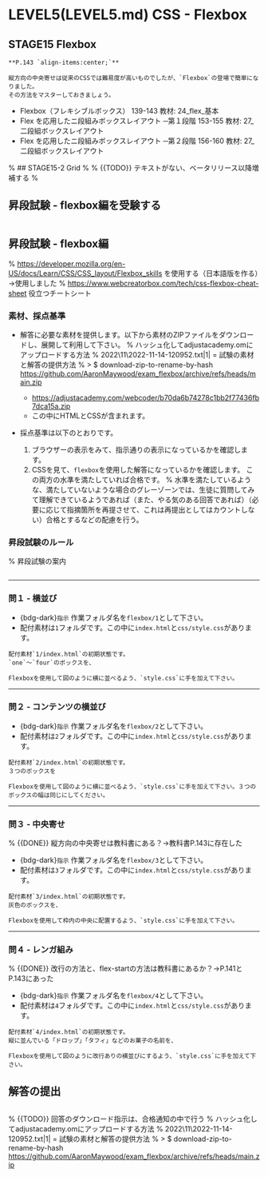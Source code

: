 # LEVEL5(LEVEL5.md) CSS - Flexbox
## STAGE15 Flexbox

```{tip}
**P.143 `align-items:center;`**

縦方向の中央寄せは従来のCSSでは難易度が高いものでしたが、`Flexbox`の登場で簡単になりました。
その方法をマスターしておきましょう。
```

- Flexbox（フレキシブルボックス） 139-143
	教材: 24_flex_基本
- Flex を応用したニ段組みボックスレイアウト ─第１段階 153-155
	教材: 27_二段組ボックスレイアウト
- Flex を応用したニ段組みボックスレイアウト ─第２段階 156-160
	教材: 27_二段組ボックスレイアウト


% ## STAGE15-2 Grid
% 
% {{TODO}} テキストがない、ベータリリース以降増補する
% 

## 昇段試験 - flexbox編を受験する

```{include} cards/school/running-in-to-exam.md
```

## 昇段試験 - flexbox編

% https://developer.mozilla.org/en-US/docs/Learn/CSS/CSS_layout/Flexbox_skills を使用する（日本語版を作る）→使用しました
% https://www.webcreatorbox.com/tech/css-flexbox-cheat-sheet 役立つチートシート

### 素材、採点基準

- 解答に必要な素材を提供します。以下から素材のZIPファイルをダウンロードし、展開して利用して下さい。
	% ハッシュ化してadjustacademy.omにアップロードする方法
	% 2022\11\2022-11-14-120952.txt|1| = 試験の素材と解答の提供方法
	% > $ download-zip-to-rename-by-hash https://github.com/AaronMaywood/exam_flexbox/archive/refs/heads/main.zip
	- https://adjustacademy.com/webcoder/b70da6b74278c1bb2f77436fb7dca15a.zip
    - この中にHTMLとCSSが含まれます。

- 採点基準は以下のとおりです。
	1. ブラウザーの表示をみて、指示通りの表示になっているかを確認します。
	2. CSSを見て、`flexbox`を使用した解答になっているかを確認します。
	この両方の水準を満たしていれば合格です。
	% 水準を満たしているような、満たしていないような場合のグレーゾーンでは、生徒に質問してみて理解できているようであれば（また、やる気のある回答であれば）（必要に応じて指摘箇所を再提させて、これは再提出としてはカウントしない）合格とするなどの配慮を行う。

### 昇段試験のルール

% 昇段試験の案内
```{include} cards/school/rule-of-exam.md
```

---
### 問１ - 横並び

- {bdg-dark}`指示` 作業フォルダ名を`flexbox/1`として下さい。
- 配付素材は`1`フォルダです。この中に`index.html`と`css/style.css`があります。

```{figure} https://i.gyazo.com/f022295e9e24477a80bbf7de096167f6.png
配付素材`1/index.html`の初期状態です。
`one`〜`four`のボックスを、
```
```{figure} https://i.gyazo.com/c1843df5e122540b1052209705af1f78.png
Flexboxを使用して図のように横に並べるよう、`style.css`に手を加えて下さい。
```

---
### 問２ - コンテンツの横並び

- {bdg-dark}`指示` 作業フォルダ名を`flexbox/2`として下さい。
- 配付素材は`2`フォルダです。この中に`index.html`と`css/style.css`があります。

```{figure} https://i.gyazo.com/92ac5e6e527db6d27e81133b3a0a9fff.png
配付素材`2/index.html`の初期状態です。
３つのボックスを
```

```{figure} https://i.gyazo.com/977b6a49ab5216e2c48eee644a51e227.png
Flexboxを使用して図のように横に並べるよう、`style.css`に手を加えて下さい。３つのボックスの幅は同じにしてください。
```

---
### 問３ - 中央寄せ

% {{DONE}} 縦方向の中央寄せは教科書にある？→教科書P.143に存在した
- {bdg-dark}`指示` 作業フォルダ名を`flexbox/3`として下さい。
- 配付素材は`3`フォルダです。この中に`index.html`と`css/style.css`があります。

```{figure} https://i.gyazo.com/0ddc5909ccf8b243c51fa2f523500481.png
配付素材`3/index.html`の初期状態です。
灰色のボックスを、
```

```{figure} https://i.gyazo.com/38c2eee16d233fa17bf703c22a080f25.png
Flexboxを使用して枠内の中央に配置するよう、`style.css`に手を加えて下さい。
```

---
### 問４ - レンガ組み
% {{DONE}} 改行の方法と、flex-startの方法は教科書にあるか？→P.141とP.143にあった

- {bdg-dark}`指示` 作業フォルダ名を`flexbox/4`として下さい。
- 配付素材は`4`フォルダです。この中に`index.html`と`css/style.css`があります。

```{figure} https://i.gyazo.com/9342edcfcce1278c6404267094a35ec9.png
配付素材`4/index.html`の初期状態です。
縦に並んでいる「ドロップ」「タフィ」などのお菓子の名前を、
```

```{figure} https://i.gyazo.com/f41d0456f5205b47de6a136a6a609ab0.png
Flexboxを使用して図のように改行ありの横並びにするよう、`style.css`に手を加えて下さい。
```

## 解答の提出

```{include} cards/school/filling.md
```

% {{TODO}} 回答のダウンロード指示は、合格通知の中で行う
% ハッシュ化してadjustacademy.omにアップロードする方法
% 2022\11\2022-11-14-120952.txt|1| = 試験の素材と解答の提供方法
% > $ download-zip-to-rename-by-hash https://github.com/AaronMaywood/exam_flexbox/archive/refs/heads/main.zip

